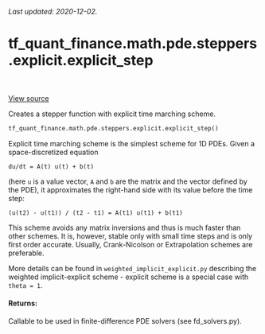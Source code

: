 <!--
This file is generated by a tool. Do not edit directly.
For open-source contributions the docs will be updated automatically.
-->

*Last updated: 2020-12-02.*

<div itemscope itemtype="http://developers.google.com/ReferenceObject">
<meta itemprop="name" content="tf_quant_finance.math.pde.steppers.explicit.explicit_step" />
<meta itemprop="path" content="Stable" />
</div>

# tf_quant_finance.math.pde.steppers.explicit.explicit_step

<!-- Insert buttons and diff -->

<table class="tfo-notebook-buttons tfo-api" align="left">
</table>

<a target="_blank" href="https://github.com/google/tf-quant-finance/blob/master/tf_quant_finance/math/pde/steppers/explicit.py">View source</a>



Creates a stepper function with explicit time marching scheme.

```python
tf_quant_finance.math.pde.steppers.explicit.explicit_step()
```



<!-- Placeholder for "Used in" -->

Explicit time marching scheme is the simplest scheme for 1D PDEs.
Given a space-discretized equation

```
du/dt = A(t) u(t) + b(t)
```
(here `u` is a value vector, `A` and `b` are the matrix and the vector defined
by the PDE), it approximates the right-hand side with its value before the
time step:

```
(u(t2) - u(t1)) / (t2 - t1) = A(t1) u(t1) + b(t1)
```
This scheme avoids any matrix inversions and thus is much faster than other
schemes. It is, however, stable only with small time steps and is only first
order accurate. Usually, Crank-Nicolson or Extrapolation schemes are
preferable.

More details can be found in `weighted_implicit_explicit.py` describing the
weighted implicit-explicit scheme - explicit scheme is a special case
with `theta = 1`.

#### Returns:

Callable to be used in finite-difference PDE solvers (see fd_solvers.py).
